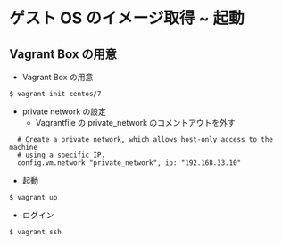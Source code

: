 # ゲスト OS のイメージ取得 ~ 起動

## Vagrant Box の用意

* Vagrant Box の用意

```
$ vagrant init centos/7
```

* private network の設定
    * Vagrantfile の private_network のコメントアウトを外す

```Vagrantfile
  # Create a private network, which allows host-only access to the machine
  # using a specific IP.
  config.vm.network "private_network", ip: "192.168.33.10"
```

* 起動

```
$ vagrant up
```

* ログイン

```
$ vagrant ssh
```
